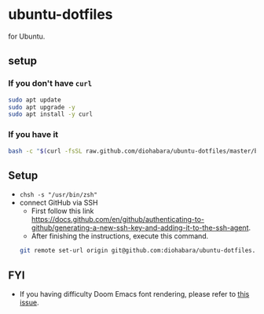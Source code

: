 # ubuntu-dotfiles

for Ubuntu.

## setup

### If you don't have `curl`

```sh
sudo apt update
sudo apt upgrade -y
sudo apt install -y curl
```

### If you have it

```sh
bash -c "$(curl -fsSL raw.github.com/diohabara/ubuntu-dotfiles/master/bin/setup.sh)"
```

## Setup

- `chsh -s "/usr/bin/zsh"`
- connect GitHub via SSH
  - First follow this link <https://docs.github.com/en/github/authenticating-to-github/generating-a-new-ssh-key-and-adding-it-to-the-ssh-agent>.
  - After finishing the instructions, execute this command.
  ```sh
  git remote set-url origin git@github.com:diohabara/ubuntu-dotfiles.git
  ```

## FYI

- If you having difficulty Doom Emacs font rendering, please refer to [this issue](https://github.com/hlissner/doom-emacs/issues/116).

